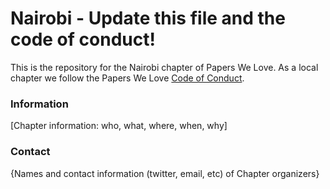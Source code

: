 # Nairobi - Update this file and the code of conduct!

This is the repository for the Nairobi chapter of Papers We Love. As a local chapter we follow the Papers We Love [Code of Conduct](https://github.com/papers-we-love/nairobi/blob/main/code-of-conduct.md).

### Information

[Chapter information: who, what, where, when, why]

### Contact

{Names and contact information (twitter, email, etc) of Chapter organizers}

